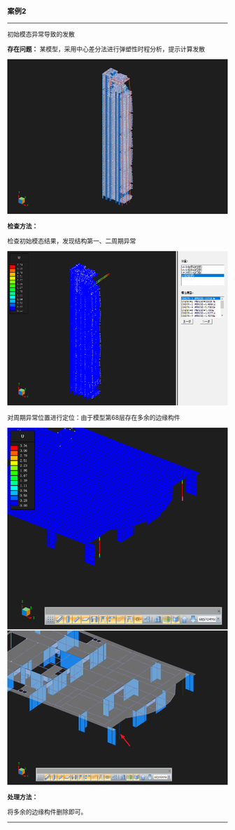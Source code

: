 ﻿### 案例2
---

初始模态异常导致的发散

**存在问题：** 某模型，采用中心差分法进行弹塑性时程分析，提示计算发散

![](image/案例2-1.jpg)

**检查方法：**

检查初始模态结果，发现结构第一、二周期异常

![](image/案例2-2.png)

对周期异常位置进行定位：由于模型第68层存在多余的边缘构件

![](image/案例2-3.png)
![](image/案例2-4.png)

**处理方法：**

将多余的边缘构件删除即可。

---
